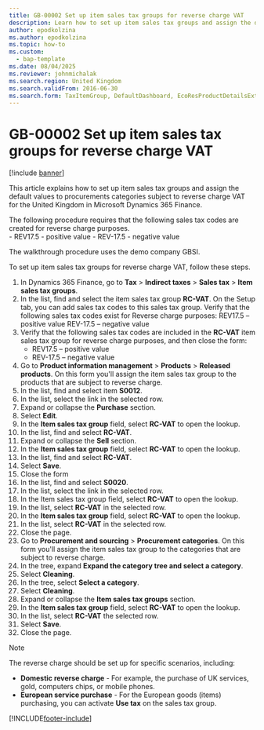 ```yaml
---
title: GB-00002 Set up item sales tax groups for reverse charge VAT
description: Learn how to set up item sales tax groups and assign the default values to procurements categories subject to reverse charge VAT for the United Kingdom in Microsoft Dynamics 365 Finance.
author: epodkolzina
ms.author: epodkolzina
ms.topic: how-to
ms.custom: 
  - bap-template
ms.date: 08/04/2025
ms.reviewer: johnmichalak
ms.search.region: United Kingdom
ms.search.validFrom: 2016-06-30
ms.search.form: TaxItemGroup, DefaultDashboard, EcoResProductDetailsExtended, ProcCategoryHierarchyManagement
---
```


# GB-00002 Set up item sales tax groups for reverse charge VAT

[!include [banner](../../includes/banner.md)]

This article explains how to set up item sales tax groups and assign the default values to procurements categories subject to reverse charge VAT for the United Kingdom in Microsoft Dynamics 365 Finance.

The following procedure requires that the following sales tax codes are created for reverse charge purposes.  
    - REV17.5 - positive value
    - REV-17.5 - negative value

The walkthrough procedure uses the demo company GBSI.

To set up item sales tax groups for reverse charge VAT, follow these steps.

1. In Dynamics 365 Finance, go to **Tax** \> **Indirect taxes** \> **Sales tax** \> **Item sales tax groups**.
1. In the list, find and select the item sales tax group **RC-VAT**. On the Setup tab, you can add sales tax codes to this sales tax group.  Verify that the following sales tax codes exist for Reverse charge purposes:  REV17.5 – positive value  REV-17.5 – negative value  
1. Verify that the following sales tax codes are included in the **RC-VAT** item sales tax group for reverse charge purposes, and then close the form:
    - REV17.5 – positive value
    - REV-17.5 – negative value  
1. Go to **Product information management** \> **Products** \> **Released products**. On this form you'll assign the item sales tax group to the products that are subject to reverse charge.  
1. In the list, find and select item **S0012**.
1. In the list, select the link in the selected row.
1. Expand or collapse the **Purchase** section.
1. Select **Edit**.
1. In the **Item sales tax group** field, select **RC-VAT** to open the lookup.
1. In the list, find and select **RC-VAT**. 
1. Expand or collapse the **Sell** section.
1. In the **Item sales tax group** field, select **RC-VAT** to open the lookup.
1. In the list, find and select **RC-VAT**. 
1. Select **Save**.
1. Close the form
1. In the list, find and select **S0020**.
1. In the list, select the link in the selected row.
1. In the Item sales tax group field, select **RC-VAT** to open the lookup.
1. In the list, select **RC-VAT** in the selected row.
1. In the **Item sales tax group** field, select **RC-VAT** to open the lookup.
1. In the list, select **RC-VAT** in the selected row.
1. Close the page.
1. Go to **Procurement and sourcing** \> **Procurement categories**. On this form you'll assign the item sales tax group to the categories that are subject to reverse charge.  
1. In the tree, expand **Expand the category tree and select a category**. 
1. Select **Cleaning**.
1. In the tree, select **Select a category**.
1. Select **Cleaning**. 
1. Expand or collapse the **Item sales tax groups** section.
1. In the **Item sales tax group** field, select **RC-VAT** to open the lookup.
1. In the list, select **RC-VAT** the selected row.  
1. Select **Save**.
1. Close the page.

> [!NOTE]
> The reverse charge should be set up for specific scenarios, including:
>
> - **Domestic reverse charge** - For example, the purchase of UK services, gold, computers chips, or mobile phones.
> - **European service purchase** - For the European goods (items) purchasing, you can activate **Use tax** on the sales tax group.



[!INCLUDE[footer-include](../../../includes/footer-banner.md)]
